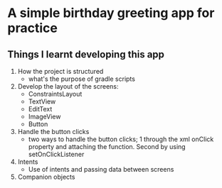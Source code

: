 # A simple birthday greeting app for practice

## Things I learnt developing this app

1. How the project is structured
    - what's the purpose of gradle scripts
2. Develop the layout of the screens:
    - ConstraintsLayout
    - TextView
    - EditText
    - ImageView
    - Button
 3. Handle the button clicks
    - two ways to handle the button clicks; 1 through the xml onClick property and attaching the 
    function. Second by using setOnClickListener
 4. Intents
    - Use of intents and passing data between screens
 6. Companion objects
 
 